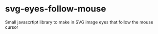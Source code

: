 # svg-eyes-follow-mouse
Small javascrtipt library to make in SVG image eyes that follow the mouse cursor

